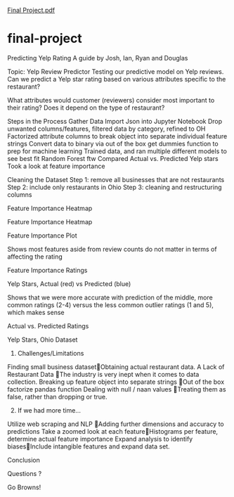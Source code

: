 [Final Project.pdf](https://github.com/ryanfearon/final-project/files/6826704/Final.Project.pdf)
# final-project
Predicting 
Yelp 
Rating
A guide by Josh, Ian, Ryan and Douglas

Topic: Yelp Review Predictor
Testing our predictive model on  Yelp reviews. Can we predict a Yelp star rating based on various attributes specific to the restaurant? 

What attributes would customer (reviewers) consider most important to their rating? Does it depend on the type of restaurant? 

Steps in the Process
Gather Data
Import Json into Jupyter Notebook
Drop unwanted columns/features, filtered data by category, refined to OH
Factorized attribute columns to break object into separate individual feature strings
Convert data to binary via out of the box get dummies function to prep for machine learning
Trained data, and ran multiple different models to see best fit
Random Forest ftw
Compared Actual vs. Predicted Yelp stars
Took a look at feature importance


Cleaning the Dataset
Step 1: remove all businesses that are not restaurants
Step 2: include only restaurants in Ohio
Step 3: cleaning and restructuring columns

Feature Importance Heatmap

Feature Importance Heatmap

Feature Importance Plot

Shows most features aside from review counts do not matter in terms of affecting the rating

Feature Importance Ratings

Yelp Stars, Actual (red) vs Predicted (blue)

Shows that we were more accurate with prediction of the middle, more common ratings (2-4) versus the less common outlier ratings (1 and 5), which makes sense

Actual vs. Predicted Ratings

Yelp Stars, Ohio Dataset 

1. Challenges/Limitations

Finding small business datasetObtaining actual restaurant data.
A  Lack of Restaurant Data   The industry is very inept when it comes to data collection.
Breaking up feature object into separate strings   Out of the box factorize pandas function
Dealing with null / naan values   Treating them as false, rather than dropping or true.

2. If we had more time...

Utilize web scraping and NLP Adding further dimensions and accuracy to predictions
Take a zoomed look at each featureHistograms per feature, determine actual feature importance
Expand analysis to identify biasesInclude intangible features and expand data set.

Conclusion

Questions ?


Go Browns!
